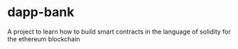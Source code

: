 # dapp-bank
A project to learn how to build smart contracts in the language of solidity for the ethereum blockchain
